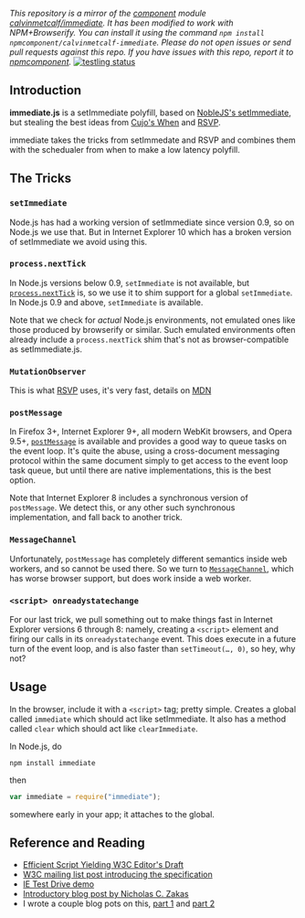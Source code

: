 *This repository is a mirror of the [component](http://component.io) module [calvinmetcalf/immediate](http://github.com/calvinmetcalf/immediate). It has been modified to work with NPM+Browserify. You can install it using the command `npm install npmcomponent/calvinmetcalf-immediate`. Please do not open issues or send pull requests against this repo. If you have issues with this repo, report it to [npmcomponent](https://github.com/airportyh/npmcomponent).*
[![testling status](https://ci.testling.com/calvinmetcalf/immediate.png)](https://ci.testling.com/calvinmetcalf/immediate)

## Introduction

**immediate.js** is a setImmediate polyfill, based on [NobleJS's setImmediate](https://github.com/NobleJS/setImmediate), but stealing the best ideas from [Cujo's When](https://github.com/cujojs/when) and [RSVP][RSVP].

immediate takes the tricks from setImmedate and RSVP and combines them with the schedualer from when to make a low latency polyfill.

## The Tricks

### `setImmediate`
Node.js has had a working version of setImmediate since version 0.9, so on Node.js we use that. But in Internet Explorer 10 which has a broken version of setImmediate we avoid using this.

### `process.nextTick`

In Node.js versions below 0.9, `setImmediate` is not available, but [`process.nextTick`][nextTick] is, so we use it to
shim support for a global `setImmediate`. In Node.js 0.9 and above, `setImmediate` is available.

Note that we check for *actual* Node.js environments, not emulated ones like those produced by browserify or similar.
Such emulated environments often already include a `process.nextTick` shim that's not as browser-compatible as
setImmediate.js.

### `MutationObserver`

This is what [RSVP][RSVP] uses, it's very fast, details on [MDN](https://developer.mozilla.org/en-US/docs/Web/API/MutationObserver)

### `postMessage`

In Firefox 3+, Internet Explorer 9+, all modern WebKit browsers, and Opera 9.5+, [`postMessage`][postMessage] is
available and provides a good way to queue tasks on the event loop. It's quite the abuse, using a cross-document
messaging protocol within the same document simply to get access to the event loop task queue, but until there are
native implementations, this is the best option.

Note that Internet Explorer 8 includes a synchronous version of `postMessage`. We detect this, or any other such
synchronous implementation, and fall back to another trick.

### `MessageChannel`

Unfortunately, `postMessage` has completely different semantics inside web workers, and so cannot be used there. So we
turn to [`MessageChannel`][MessageChannel], which has worse browser support, but does work inside a web worker.

### `<script> onreadystatechange`

For our last trick, we pull something out to make things fast in Internet Explorer versions 6 through 8: namely,
creating a `<script>` element and firing our calls in its `onreadystatechange` event. This does execute in a future
turn of the event loop, and is also faster than `setTimeout(…, 0)`, so hey, why not?

## Usage

In the browser, include it with a `<script>` tag; pretty simple. Creates a global
called `immediate` which should act like setImmediate. It also has a method called
`clear` which should act like `clearImmediate`.

In Node.js, do

```
npm install immediate
```

then

```js
var immediate = require("immediate");
```

somewhere early in your app; it attaches to the global.

 
## Reference and Reading

 * [Efficient Script Yielding W3C Editor's Draft][spec]
 * [W3C mailing list post introducing the specification][list-post]
 * [IE Test Drive demo][ie-demo]
 * [Introductory blog post by Nicholas C. Zakas][ncz]
 * I wrote a couple blog pots on this, [part 1][my-blog-1] and [part 2][my-blog-2]

[RSVP]: https://github.com/tildeio/rsvp.js
[spec]: https://dvcs.w3.org/hg/webperf/raw-file/tip/specs/setImmediate/Overview.html
[list-post]: http://lists.w3.org/Archives/Public/public-web-perf/2011Jun/0100.html
[ie-demo]: http://ie.microsoft.com/testdrive/Performance/setImmediateSorting/Default.html
[ncz]: http://www.nczonline.net/blog/2011/09/19/script-yielding-with-setimmediate/
[nextTick]: http://nodejs.org/docs/v0.8.16/api/process.html#process_process_nexttick_callback
[postMessage]: http://www.whatwg.org/specs/web-apps/current-work/multipage/web-messaging.html#posting-messages
[MessageChannel]: http://www.whatwg.org/specs/web-apps/current-work/multipage/web-messaging.html#channel-messaging
[cross-browser-demo]: http://calvinmetcalf.github.io/setImmediate-shim-demo
[my-blog-1]:http://calvinmetcalf.com/post/61672207151/setimmediate-etc
[my-blog-2]:http://calvinmetcalf.com/post/61761231881/javascript-schedulers